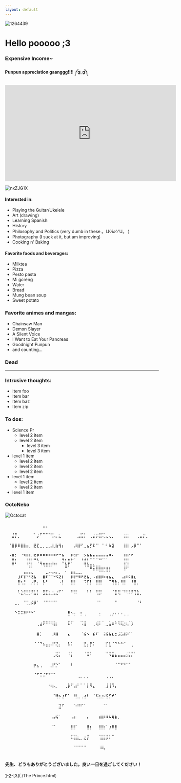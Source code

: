 ```yaml
---
layout: default
---
```


![1264439](https://user-images.githubusercontent.com/122244346/212585910-e58bcbd4-66aa-4193-abc2-6684538025a5.jpg)

# Hello pooooo ;3



### Expensive Income~


#### Punpun appreciation gaanggg!!!! ༼ಢ_ಢ༽

<iframe width="560" height="315" src="https://www.youtube-nocookie.com/embed/X6e6F_z17sI?controls=0" title="YouTube video player" frameborder="0" allow="accelerometer; autoplay; clipboard-write; encrypted-media; gyroscope; picture-in-picture; web-share" allowfullscreen></iframe>

![nxZJG1X](https://user-images.githubusercontent.com/122244346/212382607-da54bab0-a3ef-4a24-b390-36db8aa5b8b1.jpeg)

#### Interested in:

*   Playing the Guitar/Ukelele
*   Art (drawing)
*   Learning Spanish
*   History 
*   Philosophy and Politics (very dumb in these 。U⁄ ⁄ω⁄ ⁄ U。 )
*   Photography (I suck at it, but am improving)
*   Cooking n' Baking

#### Favorite foods and beverages:
 
* Milktea
* Pizza
* Pesto pasta
* Mi goreng
* Water
* Bread
* Mung bean soup
* Sweet potato

### Favorite animes and mangas:
* Chainsaw Man
* Demon Slayer
* A Silent Voice 
* I Want to Eat Your Pancreas
* Goodnight Punpun
* and counting...





### Dead  

* * *

### Intrusive thoughts:

*   Item foo
*   Item bar
*   Item baz
*   Item zip

### To dos:

- Science Pr
  - level 2 item
  - level 2 item
    - level 3 item
    - level 3 item
- level 1 item
  - level 2 item
  - level 2 item
  - level 2 item
- level 1 item
  - level 2 item
  - level 2 item
- level 1 item

### OctoNeko

![Octocat](https://github.githubassets.com/images/icons/emoji/octocat.png)


⠀⠀⠀⠀⠀⠀⠀⠀⠀⠀⠀⠀⣀⡀⠀⠀⠀⠀⠀⠀⠀⠀⠀⠀⠀⠀⠀⠀⠀⠀⠀⠀⠀⠀⠀⠀⠀⠀⠀⠀⠀⠀⠀⠀⠀⠀⠀⠀⠀⠀
⠀⠀⣼⡟⡀⠀⠀⠀⠀⠁⡴⠋⠉⠉⠙⡧⡄⣆⠀⠀⠀⠀⠀⣠⣯⡇⠀⢀⣴⡶⣿⢍⣄⢄⡀⠀⠀⠀⣶⡆⠀⠀⢀⣤⡖⡀⠀⠀⠀⠀
⠀⠈⣿⡿⠿⣿⣷⣆⠀⣟⣏⣀⡀⣀⣠⣇⣷⢻⡆⠀⠀⠀⡼⣿⠋⣀⣦⡋⠯⠉⠀⠁⠃⠷⣽⠀⠀⠀⣿⡇⡠⡿⠉⠁⠀⠀⠀⠀⠀⠀
⠀⠐⣿⠅⠀⠈⠻⣿⡄⣯⡟⠛⠛⠛⠛⠛⠋⠉⣷⠀⠀⡟⡽⠁⢀⢕⡷⣷⣶⣶⣶⣶⡶⠛⠂⠀⠀⠀⣿⡏⠋⠀⠀⠀⠀⠀⠀⠀
⠀⠀⣿⡇⠀⠀⠀⣿⡇⠉⠳⣤⣀⣀⣀⣄⡀⠀⠽⡇⣿⠏⠀⠀⠘⣿⡇⠀⠀⠀⠉⠀⠀⠀⠀⠀⠀⠀⡿⡇⠀⠀⠀⠀⠀⠀⠀⠀
⠀⠀⠉⠀⠀⠀⠀⠱⠇⠀⠀⠈⠙⠛⠛⠉⠁⠀⠀⠿⠃⠀⠀⠀⠀⠙⠛⣿⣓⣶⣦⣤⣤⡄⠀⠀⠀⠀⣷⠇⠀⠀⠀⠀⠀⠀⠀⠀⠀
⠀⠀⠀⠀⠀⠀⣤⣤⣄⠀⠀⠀⠀⣀⠤⡤⡄⡀⠀⠂⠀⣶⣆⣀⡀⠀⠀⠀⠉⠉⠛⠓⠛⠃⠀⠀⠀⠀⠁⠀⠀⠀⠀⠀⠀⠀⠀⠀⠀
⠀⠀⠀⠀⣸⠏⡏⠛⢝⣧⠀⠀⣿⠏⠉⠑⠫⣝⡇⠀⠀⡿⡟⠻⠟⣟⣧⡀⠠⣾⣿⠷⢶⣦⣄⠀⠀⢠⡾⠯⣿⣆⠀⠀⠀⠀⠀⠀⠀
⠀⠀⠀⠀⣿⢆⡃⠀⡠⡟⡄⠀⡧⠃⠀⠀⠀⠠⡇⠀⠀⣿⡇⠀⠀⠩⡏⡇⠀⣿⣿⠀⠀⠉⢻⣷⡄⢿⡇⠀⠸⣿⡀⠀⠀⠀⠀⠀⠀⠀
⠀⠀⠀⠀⠣⣕⢟⣛⠟⣧⡇⠀⣻⣏⣆⣢⣔⠋⠁⠀⠀⠛⠿⠀⠀⠀⠃⠃⠀⢻⡿⠀⠀⠀⠈⣿⢿⠈⠛⠿⠟⢹⣷⡀⠀⠀⠀⠀⠀⠀
⠀⠀⠀⣀⡀⠀⠉⣁⡮⡿⠁⠀⠈⠉⠉⠉⠁⠀⠀⠀⠀⠀⠀⠀⠀⠀⠀⠀⠀⠈⠁⠀⠀⠀⠀⠉⠀⠀⠀⠀⠀⠀⠈⠃⠀⠀⠀⠀⠀⠀
⠀⠀⠀⠑⠭⠭⠿⠛⠓⠁⠀⠀⠀⠀⠀⠀⠀⠀⠀⠀⣿⠢⡄⠀⡆⢀⠀⠀⠀⠀⡄⠀⠀⢀⡠⠄⠄⠄⡀⡀⠀⠀⠀⠀⠀⠀⠀⠀⠀⠀
⠀⠀⠀⠀⠀⠀⠀⠀⠀⠀⢀⣴⠟⠛⠛⢿⡆⠀⠀⠀⠯⠋⠀⠀⠩⣿⠀⠀⢀⢾⠇⠁⣀⣥⠶⠓⠻⢯⡲⡌⡱⠀⠀⠀⠀⠀⠀⠀⠀⠀
⠀⠀⠀⠀⠀⠀⠀⠀⠀⠀⣿⡁⠀⠀⠀⡸⣿⠀⠀⠀⣄⠀⠀⠀⠈⣮⠢⠀⣮⠏⠀⢨⣯⣧⣆⣒⣨⣡⣯⠏⠁⠀⠀⠀⠀⠀⠀⠀⠀⠀
⠀⠀⠀⠀⠀⠀⠀⠀⠀⠈⠈⠙⠦⣤⡤⠟⢝⡄⠀⠀⠧⠅⠀⠀⠀⣟⡄⡟⠅⠀⠀⠀⡏⣇⠈⠙⠓⠓⠁⠀⢀⠀⠀⠀⠀⠀⠀⠀⠀⠀
⠀⠀⠀⠀⠀⠀⠀⠀⠀⠀⠀⠀⠀⠀⠀⢀⢟⡅⠀⠀⠘⡇⠀⠀⠀⠈⠿⠃⠀⠀⠀⠀⠉⠻⣿⣦⣤⣤⣔⣯⡍⠁⠀⠀⠀⠀⠀⠀⠀⠀
⠀⠀⠀⠀⠀⠀⠀⠀⠀⡶⣄⢀⠀⠀⢀⡟⡑⠁⠀⠀⠀⠇⠀⠀⠀⠀⠀⠀⠀⠀⠀⠀⠀⠀⠀⠈⠉⠋⠋⠉⠀⠀⠀⠀⠀⠀⠀⠀⠀⠀
⠀⠀⠀⠀⠀⠀⠀⠀⠀⠈⠋⠭⠬⠋⠋⠉⠀⠀⠀⠀⠀⠀⠀⢀⡀⡀⡀⠀⠀⠀⠀⠀⢀⢀⡀⠀⠀⠀⠀⠀⠀⠀⠀⠀⠀⠀⠀⠀⠀⠀
⠀⠀⠀⠀⠀⠀⠀⠀⠀⠀⠀⠀⠀⠀⠲⡦⡀⠀⠀⢀⡷⠋⣴⠃⠁⠁⡇⠻⣄⠀⠀⠀⣸⢸⠹⡄⠀⠀⠀⠀⠀⠀⠀⠀⠀⠀⠀⠀⠀⠀
⠀⠀⠀⠀⠀⠀⠀⠀⠀⠀⠀⠀⠀⠀⠀⠈⢿⡦⣰⠏⠁⠀⢿⣀⢀⣴⠇⠀⠈⢯⣆⡦⣯⡋⠞⠁⠀⠀⠀⠀⠀⠀⠀⠀⠀⠀⠀⠀⠀⠀
⠀⠀⠀⠀⠀⠀⠀⠀⠀⠀⠀⠀⠀⠀⠀⠀⠀⣽⠋⠀⠀⠀⠑⠛⠋⠁⠀⠀⠀⠀⠀⠈⠁⠀⠀⠀⠀⠀⠀⠀⠀⠀⠀⠀⠀⠀⠀⠀⠀⠀
⠀⠀⠀⠀⠀⠀⠀⠀⠀⠀⠀⠀⠀⠀⠀⣤⢯⠁⠀⠀⠀⢠⡆⠀⠀⠀⡄⠀⠀⠀⣾⡿⠿⠧⢿⣷⡀⠀⠀⠀⠀⠀⠀⠀⠀⠀⠀⠀⠀⠀
⠀⠀⠀⠀⠀⠀⠀⠀⠀⠀⠀⠀⠀⠀⠀⠉⠀⠀⠀⠀⠀⣿⡏⠀⠀⠀⣿⡆⠀⠀⣿⣷⠁⡰⠿⣿⠀⠀⠀⠀⠀⠀⠀⠀⠀⠀⠀⠀⠀⠀
⠀⠀⠀⠀⠀⠀⠀⠀⠀⠀⠀⠀⠀⠀⠀⠀⠀⠀⠀⠀⠀⠯⣿⣆⡀⣖⡟⠀⠀⠀⢹⣿⡿⠇⠉⠀⠀⠀⠀⠀⠀⠀⠀⠀⠀⠀⠀⠀⠀⠀
⠀⠀⠀⠀⠀⠀⠀⠀⠀⠀⠀⠀⠀⠀⠀⠀⠀⠀⠀⠀⠀⠀⠉⠉⠉⠉⠀⠀⠀⠀⠸⢧⠀⠀⠀⠀⠀⠀⠀⠀⠀⠀⠀⠀⠀⠀⠀⠀⠀⠀


#### 先生、どうもありがとうございました。良い一日を過ごしてください！

[1](./Scio.html)-[2](./Game.html)-[3](./The Prince.html)

